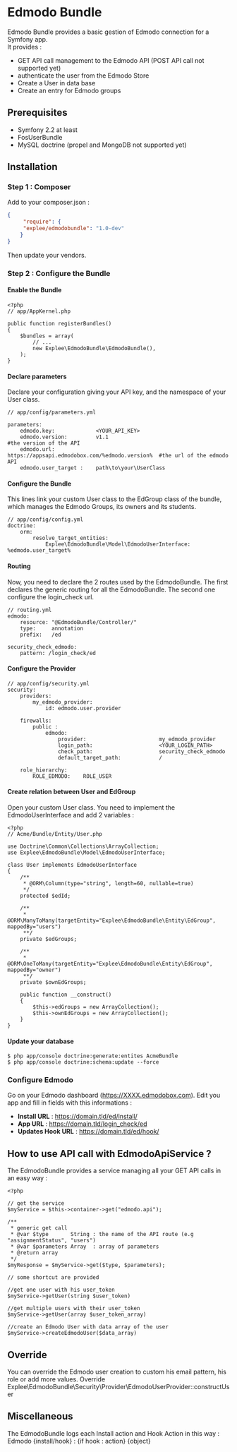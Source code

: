 # Edmodo Bundle

Edmodo Bundle provides a basic gestion of Edmodo connection for a Symfony app.  
It provides :  

* GET API call management to the Edmodo API (POST API call not supported yet)
* authenticate the user from the Edmodo Store
* Create a User in data base
* Create an entry for Edmodo groups

## Prerequisites

* Symfony 2.2 at least
* FosUserBundle
* MySQL doctrine (propel and MongoDB not supported yet)

## Installation

### Step 1 : Composer

Add to your composer.json :  
``` json
{
     "require": {
     "explee/edmodobundle": "1.0-dev"
    }
}
```
Then update your vendors.

### Step 2 : Configure the Bundle

#### Enable the Bundle


    <?php
    // app/AppKernel.php

    public function registerBundles()
    {
        $bundles = array(
            // ...
            new Explee\EdmodoBundle\EdmodoBundle(),
        );
    }

#### Declare parameters

Declare your configuration giving your API key, and the namespace of your User class.

    // app/config/parameters.yml

    parameters:
        edmodo.key:             <YOUR_API_KEY>
        edmodo.version:         v1.1                                            #the version of the API
        edmodo.url:             https://appsapi.edmodobox.com/%edmodo.version%  #the url of the edmodo API
        edmodo.user_target :    path\to\your\UserClass

#### Configure the Bundle    

This lines link your custom User class to the EdGroup class of the bundle, which manages the Edmodo Groups, its owners and its students.

    // app/config/config.yml
    doctrine:
        orm:
            resolve_target_entities:
                Explee\EdmodoBundle\Model\EdmodoUserInterface: %edmodo.user_target%


#### Routing

Now, you need to declare the 2 routes used by the EdmodoBundle. The first declares the generic routing for all the EdmodoBundle. The second one configure the login_check url.

    // routing.yml
    edmodo:
        resource: "@EdmodoBundle/Controller/"
        type:     annotation
        prefix:   /ed

    security_check_edmodo:
        pattern: /login_check/ed

#### Configure the Provider

    // app/config/security.yml
    security:
        providers:
            my_edmodo_provider:
                id: edmodo.user.provider

        firewalls:
            public :
                edmodo:
                    provider:                       my_edmodo_provider
                    login_path:                     <YOUR_LOGIN_PATH>
                    check_path:                     security_check_edmodo
                    default_target_path:            /

        role_hierarchy:
            ROLE_EDMODO:    ROLE_USER

#### Create relation between User and EdGroup

Open your custom User class. You need to implement the EdmodoUserInterface and add 2 variables :

    <?php
    // Acme/Bundle/Entity/User.php

    use Doctrine\Common\Collections\ArrayCollection;
    use Explee\EdmodoBundle\Model\EdmodoUserInterface;

    class User implements EdmodoUserInterface
    {
        /**
         * @ORM\Column(type="string", length=60, nullable=true)
         */
        protected $edId;

        /**
         * @ORM\ManyToMany(targetEntity="Explee\EdmodoBundle\Entity\EdGroup", mappedBy="users")
         **/
        private $edGroups;

        /**
         * @ORM\OneToMany(targetEntity="Explee\EdmodoBundle\Entity\EdGroup", mappedBy="owner")
         **/
        private $ownEdGroups;

        public function __construct()
        {
            $this->edGroups = new ArrayCollection();
            $this->ownEdGroups = new ArrayCollection();
        }
    }


#### Update your database

    $ php app/console doctrine:generate:entites AcmeBundle
    $ php app/console doctrine:schema:update --force

### Configure Edmodo

Go on your Edmodo dashboard (https://XXXX.edmodobox.com). Edit you app and fill in fields with this informations :

* **Install URL** :      https://domain.tld/ed/install/
* **App URL** :          https://domain.tld/login_check/ed
* **Updates Hook URL** : https://domain.tld/ed/hook/

## How to use API call with EdmodoApiService ?

The EdmodoBundle provides a service managing all your GET API calls in an easy way :

    <?php

    // get the service
    $myService = $this->container->get("edmodo.api");
    
    /**
     * generic get call
     * @var $type       String : the name of the API route (e.g "assignmentStatus", "users")
     * @var $parameters Array  : array of parameters
     * @return array
     */
    $myResponse = $myService->get($type, $parameters);

    // some shortcut are provided

    //get one user with his user_token
    $myService->getUser(string $user_token)

    //get multiple users with their user_token
    $myService->getUser(array $user_token_array)

    //create an Edmodo User with data array of the user
    $myService->createEdmodoUser($data_array)

## Override

You can override the Edmodo user creation to custom his email pattern, his role or add more values. Override Explee\EdmodoBundle\Security\Provider\EdmodoUserProvider::constructUser

## Miscellaneous
The EdmodoBundle logs each Install action and Hook Action in this way :  
Edmodo  {install/hook} : {if hook : action} {object}  
  
